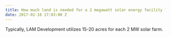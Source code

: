 ```yaml
---
title: How much land is needed for a 2 megawatt solar energy facility ?
date: 2017-02-16 17:03:00 Z
---
```


Typically, LAM Development utilizes 15-20 acres for each 2 MW solar farm. 